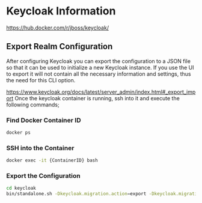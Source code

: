 # Keycloak Information

https://hub.docker.com/r/jboss/keycloak/

## Export Realm Configuration
After configuring Keycloak you can export the configuration to a JSON file so that it can be used to initialize a new Keycloak instance.
If you use the UI to export it will not contain all the necessary information and settings, thus the need for this CLI option.

https://www.keycloak.org/docs/latest/server_admin/index.html#_export_import
Once the keycloak container is running, ssh into it and execute the following commands;

### Find Docker Container ID
```bash
docker ps
```

### SSH into the Container
```bash
docker exec -it {ContainerID} bash
```

### Export the Configuration

```bash
cd keycloak
bin/standalone.sh -Dkeycloak.migration.action=export -Dkeycloak.migration.provider=singleFile -Dkeycloak.migration.file=/tmp/realm-export-new.json -Dkeycloak.migration.usersExportStrategy=REALM_FILE -Dkeycloak.migration.strategy=OVERWRITE_EXISTING -Djboss.http.port=8888 -Djboss.https.port=9999 -Djboss.management.http.port=7777
```
